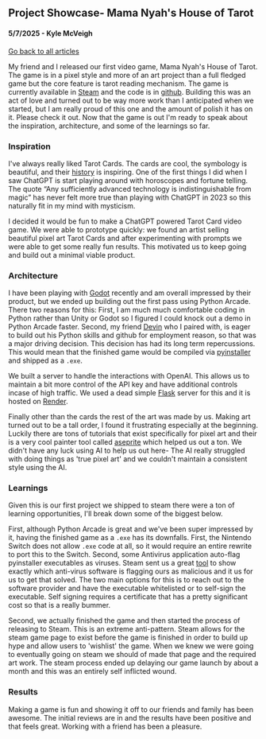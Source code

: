 ## Project Showcase-  Mama Nyah's House of Tarot
#### 5/7/2025 - Kyle McVeigh
[Go back to all articles](../../)

My friend and I released our first video game, Mama Nyah's House of Tarot. The game is in a pixel style and more of an art project than a full fledged game but the core feature is tarot reading mechanism. The game is currently available in [Steam](https://store.steampowered.com/app/3582900/Mama_Nyahs_House_of_Tarot/) and the code is in [github](https://github.com/DevinReid/Tarot_Generate_Arcade). Building this was an act of love and turned out to be way more work than I anticipated when we started, but I am really proud of this one and the amount of polish it has on it. Please check it out. Now that the game is out I'm ready to speak about the inspiration, architecture, and some of the learnings so far. 

### Inspiration 
I've always really liked Tarot Cards. The cards are cool, the symbology is beautiful, and their [history](https://en.wikipedia.org/wiki/Tarot) is inspiring. One of the first things I did when I saw ChatGPT is start playing around with horoscopes and fortune telling. The quote “Any sufficiently advanced technology is indistinguishable from magic” has never felt more true than playing with ChatGPT in 2023 so this naturally fit in my mind with mysticism. 

I decided it would be fun to make a ChatGPT powered Tarot Card video game. We were able to prototype quickly: we found an artist selling beautiful pixel art Tarot Cards and after experimenting with prompts we were able to get some really fun results. This motivated us to keep going and build out a minimal viable product. 

### Architecture 
I have been playing with [Godot](https://godotengine.org/) recently and am overall impressed by their product, but we ended up building out the first pass using Python Arcade. There two reasons for this: First, I am much much comfortable coding in Python rather than Unity or Godot so I figured I could knock out a demo in Python Arcade faster. Second, my friend [Devin](https://github.com/DevinReid) who I paired with, is eager to build out his Python skills and github for employment reason, so that was a major driving decision. This decision has had its long term repercussions. This would mean that the finished game would be compiled via [pyinstaller](https://pyinstaller.org/en/stable/) and shipped as a `.exe`.

We built a server to handle the interactions with OpenAI. This allows us to maintain a bit more control of the API key and have additional controls incase of high traffic. We used a dead simple [Flask](https://flask.palletsprojects.com/en/stable/) server for this and it is hosted on [Render](https://render.com/).

Finally other than the cards the rest of the art was made by us. Making art turned out to be a tall order, I found it frustrating especially at the beginning. Luckily there are tons of tutorials that exist specifically for pixel art and their is a very cool painter tool called [aseprite](https://www.aseprite.org/) which helped us out a ton. We didn't have any luck using AI to help us out here- The AI really struggled with doing things as 'true pixel art' and we couldn't maintain a consistent style using the AI. 

### Learnings 
Given this is our first project we shipped to steam there were a ton of learning opportunities, I'll break down some of the biggest below. 

First, although Python Arcade is great and we've been super impressed by it, having the finished game as a `.exe` has its downfalls. First, the Nintendo Switch does not allow `.exe` code at all, so it would require an entire rewrite to port this to the Switch. Second, some Antivirus application auto-flag pyinstaller executables as viruses. Steam sent us a great [tool](https://www.virustotal.com/gui/file/19147c326f5dfcced08dad26fe3520d75d745a8376f45c1ebb93c6164ac16ae6/detection) to show exactly which anti-virus software is flagging ours as malicious and it us for us to get that solved. The two main options for this is to reach out to the software provider and have the executable whitelisted or to self-sign the executable. Self signing requires a certificate that has a pretty significant cost so that is a really bummer. 

Second, we actually finished the game and then started the process of releasing to Steam. This is an extreme anti-pattern. Steam allows for the steam game page to exist before the game is finished in order to build up hype and allow users to 'wishlist' the game. When we knew we were going to eventually going on steam we should of made that page and the required art work. The steam process ended up delaying our game launch by about a month and this was an entirely self inflicted wound. 

### Results 
Making a game is fun and showing it off to our friends and family has been awesome. The initial reviews are in and the results have been positive and that feels great. Working with a friend has been a pleasure. 